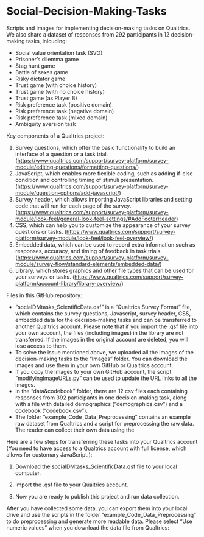 # Social-Decision-Making-Tasks
Scripts and images for implementing decision-making tasks on Qualtrics.
We also share a dataset of responses from 292 participants in 12 decision-making tasks, inlcuding:
* Social value orientation task (SVO)
* Prisoner’s dilemma game 
* Stag hunt game 
* Battle of sexes game 
* Risky dictator game 
* Trust game (with choice history)
* Trust game (with no choice history)
* Trust game (as Player B)
* Risk preference task (positive domain)
* Risk preference task (negative domain)
* Risk preference task (mixed domain)
* Ambiguity aversion task

Key components of a Qualtrics project:
1.	Survey questions, which offer the basic functionality to build an interface of a question or a task trial. (https://www.qualtrics.com/support/survey-platform/survey-module/editing-questions/formatting-questions/)
2.	JavaScript, which enables more flexible coding, such as adding if-else condition and controlling timing of stimuli presentation. (https://www.qualtrics.com/support/survey-platform/survey-module/question-options/add-javascript/) 
3.	Survey header, which allows importing JavaScript libraries and setting code that will run for each page of the survey. (https://www.qualtrics.com/support/survey-platform/survey-module/look-feel/general-look-feel-settings/#AddFooterHeader)
4.	CSS, which can help you to customize the appearance of your survey questions or tasks. (https://www.qualtrics.com/support/survey-platform/survey-module/look-feel/look-feel-overview/)
5.	Embedded data, which can be used to record extra information such as responses, accuracy, and timing of feedback in task trials. (https://www.qualtrics.com/support/survey-platform/survey-module/survey-flow/standard-elements/embedded-data/) 
6.	Library, which stores graphics and other file types that can be used for your surveys or tasks. (https://www.qualtrics.com/support/survey-platform/account-library/library-overview/)

Files in this GitHub repository: 
* “socialDMtasks_ScientificData.qsf” is a “Qualtrics Survey Format” file, which contains the survey questions, Javascript, survey header, CSS, embedded data for the decision-making tasks and can be transferred to another Qualtrics account. Please note that if you import the .qsf file into your own account, the files (including images) in the library are not transferred. If the images in the original account are deleted, you will lose access to them.
* To solve the issue mentioned above, we uploaded all the images of the decision-making tasks to the “Images” folder. You can download the images and use them in your own GitHub or Qualtrics account.
* If you copy the images to your own GitHub account, the script “modifyingImageURLs.py” can be used to update the URL links to all the images.
* In the “data&codebook” folder, there are 12 csv files each containing responses from 392 participants in one decision-making task, along with a file with detailed demographics (“demographics.csv”) and a codebook (“codebook.csv”).
* The folder “example_Code_Data_Preprocessing” contains an example raw dataset from Qualtrics and a script for preprocessing the raw data. The reader can collect their own data using the   

Here are a few steps for transferring these tasks into your Qualtrics account (You need to have access to a Qualtrics account with full license, which allows for customary JavaScript.):
1.	Download the socialDMtasks_ScientificData.qsf file to your local computer.
2.	Import the .qsf file to your Qualtrics account.
 
3.	Now you are ready to publish this project and run data collection.
 

After you have collected some data, you can export them into your local drive and use the scripts in the folder “example_Code_Data_Preprocessing” to do preprocessing and generate more readable data.
Please select “Use numeric values” when you download the data file from Qualtrics:

